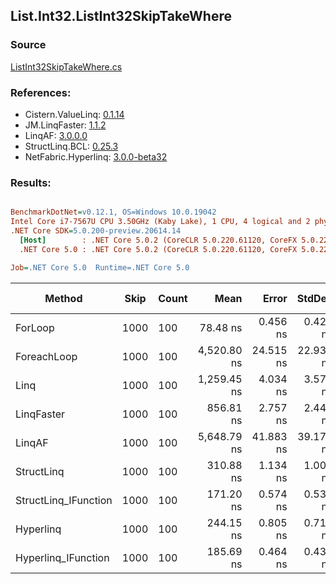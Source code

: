 ﻿## List.Int32.ListInt32SkipTakeWhere

### Source
[ListInt32SkipTakeWhere.cs](../LinqBenchmarks/List/Int32/ListInt32SkipTakeWhere.cs)

### References:
- Cistern.ValueLinq: [0.1.14](https://www.nuget.org/packages/Cistern.ValueLinq/0.1.14)
- JM.LinqFaster: [1.1.2](https://www.nuget.org/packages/JM.LinqFaster/1.1.2)
- LinqAF: [3.0.0.0](https://www.nuget.org/packages/LinqAF/3.0.0.0)
- StructLinq.BCL: [0.25.3](https://www.nuget.org/packages/StructLinq.BCL/0.25.3)
- NetFabric.Hyperlinq: [3.0.0-beta32](https://www.nuget.org/packages/NetFabric.Hyperlinq/3.0.0-beta32)

### Results:
``` ini

BenchmarkDotNet=v0.12.1, OS=Windows 10.0.19042
Intel Core i7-7567U CPU 3.50GHz (Kaby Lake), 1 CPU, 4 logical and 2 physical cores
.NET Core SDK=5.0.200-preview.20614.14
  [Host]        : .NET Core 5.0.2 (CoreCLR 5.0.220.61120, CoreFX 5.0.220.61120), X64 RyuJIT
  .NET Core 5.0 : .NET Core 5.0.2 (CoreCLR 5.0.220.61120, CoreFX 5.0.220.61120), X64 RyuJIT

Job=.NET Core 5.0  Runtime=.NET Core 5.0  

```
|               Method | Skip | Count |        Mean |     Error |    StdDev | Ratio | RatioSD |  Gen 0 | Gen 1 | Gen 2 | Allocated |
|--------------------- |----- |------ |------------:|----------:|----------:|------:|--------:|-------:|------:|------:|----------:|
|              ForLoop | 1000 |   100 |    78.48 ns |  0.456 ns |  0.426 ns |  1.00 |    0.00 |      - |     - |     - |         - |
|          ForeachLoop | 1000 |   100 | 4,520.80 ns | 24.515 ns | 22.931 ns | 57.61 |    0.45 | 0.0153 |     - |     - |      40 B |
|                 Linq | 1000 |   100 | 1,259.45 ns |  4.034 ns |  3.576 ns | 16.04 |    0.12 | 0.0725 |     - |     - |     152 B |
|           LinqFaster | 1000 |   100 |   856.81 ns |  2.757 ns |  2.444 ns | 10.91 |    0.07 | 0.7458 |     - |     - |    1560 B |
|               LinqAF | 1000 |   100 | 5,648.79 ns | 41.883 ns | 39.177 ns | 71.98 |    0.52 |      - |     - |     - |         - |
|           StructLinq | 1000 |   100 |   310.88 ns |  1.134 ns |  1.005 ns |  3.96 |    0.03 | 0.0458 |     - |     - |      96 B |
| StructLinq_IFunction | 1000 |   100 |   171.20 ns |  0.574 ns |  0.537 ns |  2.18 |    0.02 |      - |     - |     - |         - |
|            Hyperlinq | 1000 |   100 |   244.15 ns |  0.805 ns |  0.714 ns |  3.11 |    0.02 |      - |     - |     - |         - |
|  Hyperlinq_IFunction | 1000 |   100 |   185.69 ns |  0.464 ns |  0.434 ns |  2.37 |    0.01 |      - |     - |     - |         - |
